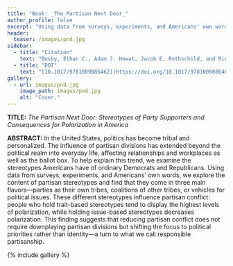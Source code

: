 ```yaml
---
title: "Book: _The Partisan Next Door_"
author_profile: false
excerpt: "Using data from surveys, experiments, and Americans' own words, we explore the content of partisan stereotypes."
header:
  teaser: /images/pnd.jpg
sidebar:
  - title: "Citation"
    text: "Busby, Ethan C., Adam J. Howat, Jacob E. Rothschild, and Richard M. Shafranek. _The Partisan Next Door: Stereotypes of Party Supporters and Consequences for Polarization in America_. Cambridge University Press, 2021."
  - title: "DOI"
    text: "[10.1017/9781009086462](https://doi.org/10.1017/9781009086462)"
gallery:
  - url: images/pnd.jpg
    image_path: images/pnd.jpg
    alt: "Cover."
---
```

**TITLE:** _The Partisan Next Door: Stereotypes of Party Supporters and Consequences for Polarization in America_

**ABSTRACT:** In the United States, politics has become tribal and personalized. The influence of partisan divisions has extended beyond the political realm into everyday life, affecting relationships and workplaces as well as the ballot box. To help explain this trend, we examine the stereotypes Americans have of ordinary Democrats and Republicans. Using data from surveys, experiments, and Americans' own words, we explore the content of partisan stereotypes and find that they come in three main flavors—parties as their own tribes, coalitions of other tribes, or vehicles for political issues. These different stereotypes influence partisan conflict: people who hold trait-based stereotypes tend to display the highest levels of polarization, while holding issue-based stereotypes decreases polarization. This finding suggests that reducing partisan conflict does not require downplaying partisan divisions but shifting the focus to political priorities rather than identity—a turn to what we call responsible partisanship.



{% include gallery %}
